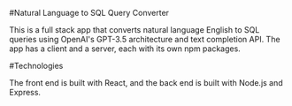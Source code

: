 #Natural Language to SQL Query Converter

This is a full stack app that converts natural language English to SQL queries using OpenAI's GPT-3.5 architecture and text completion API. The app has a client and a server, each with its own npm packages.

#Technologies

The front end is built with React, and the back end is built with Node.js and Express.
